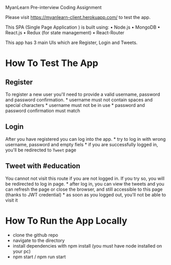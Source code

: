 MyanLearn Pre-interview Coding Assignment

Please visit https://myanlearn-client.herokuapp.com/ to test the app.

This SPA (Single Page Application ) is built using:
    • Node.js
    • MongoDB
    • React.js
    • Redux (for state management)
    • React-Router

This app has 3 main UIs which are Register, Login and Tweets.

How To Test The App
===================

Register
-------
To register a new user you'll need to provide a valid username, password and password confirmation.
    * username must not contain spaces and special characters
    * username must not be in use
    * password and password confirmation must match

Login
-----
After you have registered you can log into the app.
    * try to log in with wrong username, password and empty fiels
    * if you are successfully logged in, you'll be redirected to `Tweet` page

Tweet with #education
---------------------
You cannot not visit this route if you are not logged in. If you try so, you will be redirected to log in page.
    * after log in, you can view the tweets and you can refresh the page or close the browser, and still accessible to this page (thanks to JWT credential)
    * as soon as you logged out, you'll not be able to visit it


How To Run the App Locally
==========================

* clone the github repo
* navigate to the directory
* install dependencies with npm install (you must have node installed on your pc)
* npm start / npm run start

